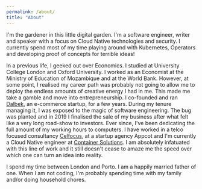 ```yaml
---
permalink: /about/
title: "About"
---
```


I'm the gardener in this little digital garden. I'm a software engineer, writer and speaker with a focus on Cloud Native technologies and security. I currently spend most of my time playing around with Kubernetes, Operators and developing proof of concepts for terrible ideas! 

In a previous life, I geeked out over Economics. I studied at University College London and Oxford University. I worked as an Economist at the Ministry of Education of Mozambique and at the World Bank. However, at some point, I realised my career path was probably not going to allow me to deploy the endless amounts of creative energy I had in me. This made me take a gamble and move into entrepreneurship. I co-founded and ran [Dalbek](https://www.caixasbaratas.pt/), an e-commerce startup, for a few years. During my tenure managing it, I was exposed to the magic of software engineering. The bug was planted and in 2019 I finalised the sale of my business after what felt like a very long road-show to investors. Ever since, I've been dedicating the full amount of my working hours to computers. I have worked in a telco focused consultancy [Celfocus](https://celfocus.com), at a startup agency Appcot and I'm currently a Cloud Native engineer at [Container Solutions](https://container-solutions.com). I am absolutely infatuated with this line of work and it still doesn't cease to amaze me the speed over which one can turn an idea into reality.

I spend my time between London and Porto. I am a happily married father of one. When I am not coding, I'm probably spending time with my family and/or doing household chores.
